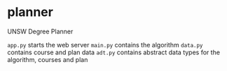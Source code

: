# planner
UNSW Degree Planner

`app.py` starts the web server
`main.py` contains the algorithm
`data.py` contains course and plan data
`adt.py` contains abstract data types for the algorithm, courses and plan
